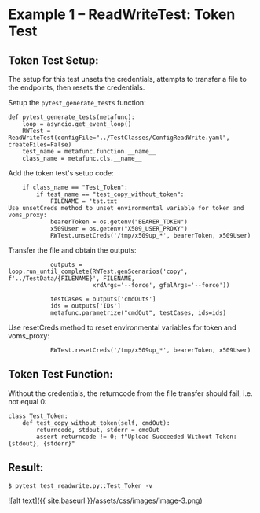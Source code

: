 # Example 1 – ReadWriteTest: Token Test

## Token Test Setup:
The setup for this test unsets the credentials, attempts to transfer a file to the endpoints, then resets the credentials.


Setup the ```pytest_generate_tests``` function:
~~~
def pytest_generate_tests(metafunc):
    loop = asyncio.get_event_loop()
    RWTest = ReadWriteTest(configFile="../TestClasses/ConfigReadWrite.yaml", createFiles=False)
    test_name = metafunc.function.__name__
    class_name = metafunc.cls.__name__
~~~

Add the token test's setup code:
~~~
    if class_name == "Test_Token":
        if test_name == "test_copy_without_token":
            FILENAME = 'tst.txt'
Use unsetCreds method to unset environmental variable for token and voms_proxy:
            bearerToken = os.getenv("BEARER_TOKEN")
            x509User = os.getenv("X509_USER_PROXY")
            RWTest.unsetCreds('/tmp/x509up_*', bearerToken, x509User)
~~~

Transfer the file and obtain the outputs:
~~~
            outputs = loop.run_until_complete(RWTest.genScenarios('copy', f'../TestData/{FILENAME}', FILENAME, 
                        xrdArgs='--force', gfalArgs='--force'))

            testCases = outputs['cmdOuts']
            ids = outputs['IDs']
            metafunc.parametrize("cmdOut", testCases, ids=ids)
~~~

Use resetCreds method to reset environmental variables for token and voms_proxy:
~~~
            RWTest.resetCreds('/tmp/x509up_*', bearerToken, x509User)
~~~


## Token Test Function:
Without the credentials, the returncode from the file transfer should fail, i.e. not equal 0:
~~~
class Test_Token:
    def test_copy_without_token(self, cmdOut):
        returncode, stdout, stderr = cmdOut
        assert returncode != 0; f"Upload Succeeded Without Token: {stdout}, {stderr}"
~~~

## Result:
~~~
$ pytest test_readwrite.py::Test_Token -v
~~~
![alt text]({{ site.baseurl }}/assets/css/images/image-3.png)

